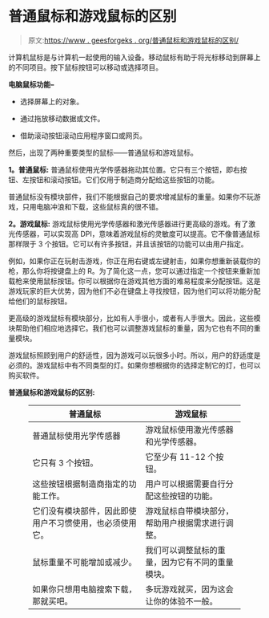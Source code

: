 # 普通鼠标和游戏鼠标的区别

> 原文:[https://www . geesforgeks . org/普通鼠标和游戏鼠标的区别/](https://www.geeksforgeeks.org/difference-between-normal-mouse-and-gaming-mouse/)

计算机鼠标是与计算机一起使用的输入设备。移动鼠标有助于将光标移动到屏幕上的不同项目。按下鼠标按钮可以移动或选择项目。

**电脑鼠标功能–**

*   选择屏幕上的对象。

*   通过拖放移动数据或文件。

*   借助滚动按钮滚动应用程序窗口或网页。

然后，出现了两种重要类型的鼠标——普通鼠标和游戏鼠标。

**1。普通鼠标:**
普通鼠标使用光学传感器拖动其位置。它只有三个按钮，即右按钮、左按钮和滚动按钮。它们仅用于制造商分配给这些按钮的功能。

普通鼠标没有模块部件，我们不能根据自己的要求增减鼠标的重量。如果你不玩游戏，只用电脑冲浪和下载，这些鼠标真的很不错。

**2。游戏鼠标:**
游戏鼠标使用光学传感器和激光传感器进行更高级的游戏。有了激光传感器，可以实现高 DPI，意味着游戏鼠标的灵敏度可以提高。它不像普通鼠标那样限于 3 个按钮。它可以有许多按钮，并且该按钮的功能可以由用户指定。

例如，如果你正在玩射击游戏，你正在用右键或左键射击，如果你想重新装载你的枪，那么你将按键盘上的 R。为了简化这一点，您可以通过指定一个按钮来重新加载枪来使用鼠标按钮。你可以根据你在游戏其他方面的难易程度来分配按钮。这是游戏玩家的巨大优势，因为他们不必在键盘上寻找按钮，因为他们可以将功能分配给他们的鼠标按钮。

更高级的游戏鼠标有模块部分，比如有人手很小，或者有人手很大。因此，这些模块帮助他们相应地选择它。我们也可以调整游戏鼠标的重量，因为它也有不同的重量模块。

游戏鼠标照顾到用户的舒适性，因为游戏可以玩很多小时。所以，用户的舒适度是必须的。游戏鼠标中有不同类型的灯。如果你想根据你的选择定制它的灯，也可以购买软件。

**普通鼠标和游戏鼠标的区别:**

<figure class="table">

| 普通鼠标 | 游戏鼠标 |
| --- | --- |
| 普通鼠标使用光学传感器 | 游戏鼠标使用激光传感器和光学传感器。 |
| 它只有 3 个按钮。 | 它至少有 11-12 个按钮。 |
| 这些按钮根据制造商指定的功能工作。 | 用户可以根据需要自行分配这些按钮的功能。 |
| 它们没有模块部件，因此即使用户不习惯使用，也必须使用它。 | 游戏鼠标自带模块部分，帮助用户根据需求进行调整。 |
| 鼠标重量不可能增加或减少。 | 我们可以调整鼠标的重量，因为它有不同的重量模块。 |
| 如果你只想用电脑搜索下载，那就买吧。 | 多玩游戏就买，因为这会让你的体验不一般。 |

</figure>